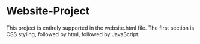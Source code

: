 # Website-Project
This project is entirely supported in the website.html file. The first section is CSS styling, followed by html, followed by JavaScript. 
